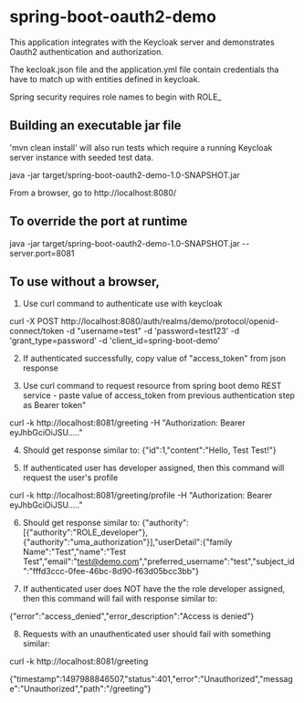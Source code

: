 # spring-boot-oauth2-demo

This application integrates with the Keycloak server and demonstrates Oauth2 authentication and authorization.

The kecloak.json file and the application.yml file contain credentials tha have to match up with entities defined in keycloak.

Spring security requires role names to begin with ROLE_

## Building an executable jar file

'mvn clean install' will also run tests which require a running Keycloak server instance with seeded test data.

java -jar target/spring-boot-oauth2-demo-1.0-SNAPSHOT.jar 

From a browser, go to http://localhost:8080/

## To override the port at runtime

java -jar target/spring-boot-oauth2-demo-1.0-SNAPSHOT.jar --server.port=8081

## To use without a browser,

1. Use curl command to authenticate use with keycloak

curl -X POST http://localhost:8080/auth/realms/demo/protocol/openid-connect/token -d "username=test" -d 'password=test123' -d 'grant_type=password' -d 'client_id=spring-boot-demo'

2. If authenticated successfully, copy value of "access_token" from json response

3. Use curl command to request resource from spring boot demo REST service - paste value of access_token from previous
   authentication step as Bearer token"

curl -k http://localhost:8081/greeting -H "Authorization: Bearer eyJhbGciOiJSU....."

4. Should get response similar to: {"id":1,"content":"Hello, Test Test!"}

5. If authenticated user has developer assigned, then this command will request the user's profile

curl -k http://localhost:8081/greeting/profile -H "Authorization: Bearer eyJhbGciOiJSU....."

6. Should get response similar to: {"authority":[{"authority":"ROLE_developer"},{"authority":"uma_authorization"}],"userDetail":{"family Name":"Test","name":"Test Test","email":"test@demo.com","preferred_username":"test","subject_id":"fffd3ccc-0fee-46bc-8d90-f63d05bcc3bb"}

7. If authenticated user does NOT have the the role developer assigned, then this command will fail with response similar to: 
   
{"error":"access_denied","error_description":"Access is denied"}

8. Requests with an unauthenticated user should fail with something similar:

curl -k http://localhost:8081/greeting

{"timestamp":1497988846507,"status":401,"error":"Unauthorized","message":"Unauthorized","path":"/greeting"}




   
   





